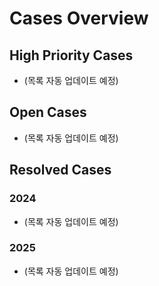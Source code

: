 
# Cases Overview

## High Priority Cases
- (목록 자동 업데이트 예정)

## Open Cases
- (목록 자동 업데이트 예정)

## Resolved Cases
### 2024
- (목록 자동 업데이트 예정)

### 2025
- (목록 자동 업데이트 예정)
